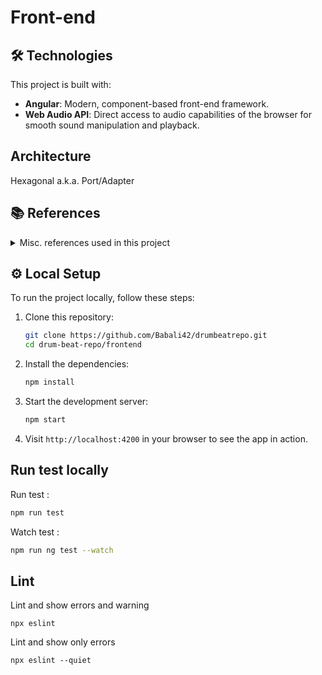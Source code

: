 # Front-end

## 🛠️ Technologies

This project is built with:

- **Angular**: Modern, component-based front-end framework.
- **Web Audio API**: Direct access to audio capabilities of the browser for smooth sound manipulation and playback.

## Architecture

Hexagonal a.k.a. Port/Adapter

## 📚 References

<details>
  <summary>Misc. references used in this project</summary>

- https://rsms.me/inter/
- https://github.com/PahanPerera/angular-light-dark-app
- https://effect.website/
- https://github.com/simonwhitaker/github-fork-ribbon-css
- Host : https://pages.github.com/
- Sequencer : https://sebpiq.github.io/WAAClock/demos/beatSequence.html
</details>


## ⚙️ Local Setup

To run the project locally, follow these steps:

1. Clone this repository:

    ```bash
    git clone https://github.com/Babali42/drumbeatrepo.git
    cd drum-beat-repo/frontend
    ```

2. Install the dependencies:

    ```bash
    npm install
    ```

3. Start the development server:

    ```bash
    npm start
    ```

4. Visit `http://localhost:4200` in your browser to see the app in action.

## Run test locally

Run test :
```bash
npm run test
```

Watch test :
```bash
npm run ng test --watch
```

## Lint

Lint and show errors and warning
````
npx eslint
````

Lint and show only errors
````
npx eslint --quiet
````
